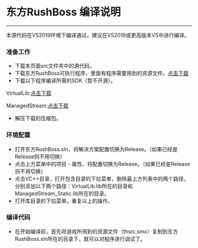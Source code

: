  # 东方RushBoss 编译说明
************************
本源代码在VS2019环境下编译通过，建议在VS2019或更高版本VS中进行编译。
 ### 准备工作
 * 下载本页面src文件夹中的源代码。
 * 下载东方RushBoss可执行程序，里面有程序需要用到的资源文件。[点击下载](https://tapcat.top/Project/TouhouRushBoss/thrb.aspx)
 * 下载以下程序编译所需的SDK（暂不开源）。
 
 VirtualLib:[点击下载](http://download.tapcat.top/VirtualLib/VirtualLib.zip)

 ManagedStream:[点击下载](http://download.tapcat.top/ManagedStream/ManagedStream.zip)
 * 解压下载的压缩包。

 ### 环境配置
 * 打开东方RushBoss.sln，将解决方案配置切换为Release。（如果已经是Release则不用切换）
 * 点击上方菜单中的项目 - 属性，将配置切换为Release。（如果已经是Release则不用切换）
 * 点击VC++目录，打开包含目录的下拉菜单，删除最上方列表中的两个路径，分别添加以下两个路径：VirtualLib.lib所在的目录和ManagedStream_Static.lib所在的目录。
 * 打开库目录的下拉菜单，重复以上的操作。

 ### 编译代码
 * 在开始编译前，首先将游戏所用到的资源文件（thsrc.smx）复制到东方RushBoss.sln所在的目录下，就可以对程序进行调试了。